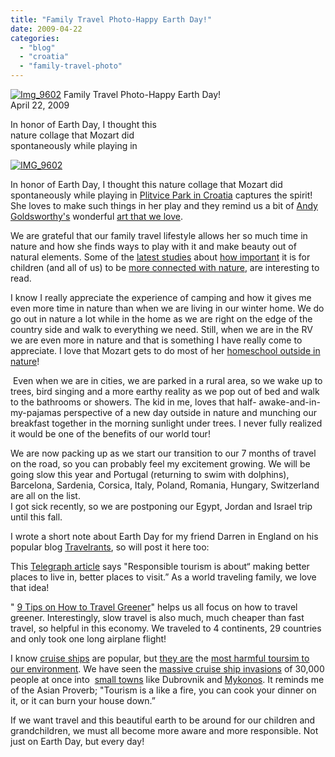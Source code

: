 ```yaml
---
title: "Family Travel Photo-Happy Earth Day!"
date: 2009-04-22
categories: 
  - "blog"
  - "croatia"
  - "family-travel-photo"
---
```


 [![Img_9602](https://pub-ac94b3f306b24c0dba4238943c97f2e1.r2.dev/6a00e5502a950788330115703cf607970b.jpg)](https://pub-ac94b3f306b24c0dba4238943c97f2e1.r2.dev/6a00e5502a950788330115703cf607970b.jpg) Family Travel Photo-Happy Earth Day!  
April 22, 2009

In honor of Earth Day, I thought this  
nature collage that Mozart did  
spontaneously while playing in

<!--more-->

[](https://pub-ac94b3f306b24c0dba4238943c97f2e1.r2.dev/6a00e5502a9507883301156f47b817970b-768x576-1.jpg)[![IMG_9602](https://pub-ac94b3f306b24c0dba4238943c97f2e1.r2.dev/6a00e5502a950788330115703d8763970b.png)](https://pub-ac94b3f306b24c0dba4238943c97f2e1.r2.dev/6a00e5502a950788330115703d8763970b.png)  

  
In honor of Earth Day, I thought this nature collage that Mozart did spontaneously while playing in [Plitvice Park in Croatia](http://soultravelers3new.local/2007/09/peaceful-pretty.html) captures the spirit! She loves to make such things in her play and they remind us a bit of [Andy Goldsworthy's](http://en.wikipedia.org/wiki/Andy_Goldsworthy) wonderful [art that we love](http://images.google.es/images?q=andy+goldsworthy&oe=utf-8&rls=org.mozilla:en-US:official&client=firefox-a&um=1&ie=UTF-8&ei=O_fuSYnIG8WMjAfSwKUb&sa=X&oi=image_result_group&resnum=4&ct=title).

We are grateful that our family travel lifestyle allows her so much time in nature and how she finds ways to play with it and make beauty out of natural elements. Some of the [latest studies](http://www.peecworks.org/PEEC/PEEC_Research/S0009D4F0-0009D4F1) about [how important](http://health.usnews.com/articles/health/2008/02/13/why-kids-need-a-big-dose-of-nature.html) it is for children (and all of us) to be [more connected with nature](http://www.utne.com/2003-11-01/HowNatureHealsUs.aspx), are interesting to read.

I know I really appreciate the experience of camping and how it gives me even more time in nature than when we are living in our winter home. We do go out in nature a lot while in the home as we are right on the edge of the country side and walk to everything we need. Still, when we are in the RV we are even more in nature and that is something I have really come to appreciate. I love that Mozart gets to do most of her [homeschool outside in nature](http://soultravelers3new.local/2007/05/hanging-out-roa.html)!

 Even when we are in cities, we are parked in a rural area, so we wake up to trees, bird singing and a more earthy reality as we pop out of bed and walk to the bathrooms or showers. The kid in me, loves that half- awake-and-in-my-pajamas perspective of a new day outside in nature and munching our breakfast together in the morning sunlight under trees. I never fully realized it would be one of the benefits of our world tour!

We are now packing up as we start our transition to our 7 months of travel on the road, so you can probably feel my excitement growing. We will be going slow this year and Portugal (returning to swim with dolphins), Barcelona, Sardenia, Corsica, Italy, Poland, Romania, Hungary, Switzerland are all on the list.  
I got sick recently, so we are postponing our Egypt, Jordan and Israel trip until this fall.

I wrote a short note about Earth Day for my friend Darren in England on his popular blog [Travelrants](http://www.travel-rants.com/), so will post it here too:

This [Telegraph article](http://www.telegraph.co.uk/travel/hubs/greentravel/3448029/Responsible-Tourism-Awards-Green-getaways-in-lean-times.html) says "Responsible tourism is about“ making better places to live in, better places to visit.” As a world traveling family, we love that idea!

" [9 Tips on How to Travel Greener](http://www.bootsnall.com/articles/09-01/9-tips-how-travel-greener.html)" helps us all focus on how to travel greener. Interestingly, slow travel is also much, much cheaper than fast travel, so helpful in this economy. We traveled to 4 continents, 29 countries and only took one long airplane flight!

I know [cruise ships](http://www.aboutmyplanet.com/conspiracies/cruise-ships-trail/) are popular, but [they are](http://www.marbef.org/wiki/Impact_of_tourism_in_coastal_areas:_Need_of_sustainable_tourism_strategy) the [most harmful toursim to our environment](http://blog.wholetravel.com/2008/08/05/when-it-comes-to-sustainable-travel-steer-clear-of-cruising/). We have seen the [massive cruise ship invasions](http://www.telegraph.co.uk/travel/cruises/738862/Are-cruise-destinations-overcrowded.html) of 30,000 people at once into  [small towns](http://soultravelers3new.local/2008/04/catching-capri.html) like Dubrovnik and [Mykonos](http://soultravelers3new.local/2007/08/mykonos-town.html). It reminds me of the Asian Proverb; "Tourism is a like a fire, you can cook your dinner on it, or it can burn your house down.”

If we want travel and this beautiful earth to be around for our children and grandchildren, we must all become more aware and more responsible. Not just on Earth Day, but every day!
